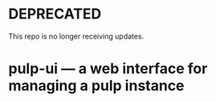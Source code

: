 # DEPRECATED
This repo is no longer receiving updates.

# pulp-ui — a web interface for managing a pulp instance
